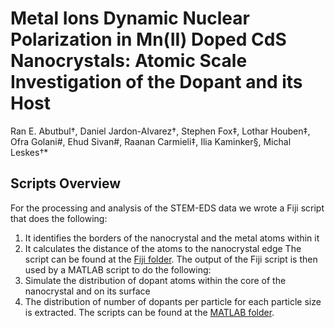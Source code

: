 # Metal Ions Dynamic Nuclear Polarization in Mn(II) Doped CdS Nanocrystals: Atomic Scale Investigation of the Dopant and its Host
Ran E. Abutbul†, Daniel Jardon-Alvarez†, Stephen Fox‡, Lothar Houben‡, Ofra Golani#, Ehud Sivan#, Raanan Carmieli‡, Ilia Kaminker§, Michal Leskes†*
## Scripts Overview
For the processing and analysis of the STEM-EDS data we wrote a Fiji script that does the following:
1. It identifies the borders of the nanocrystal and the metal atoms within it
2. It calculates the distance of the atoms to the nanocrystal edge
The script can be found at the [Fiji folder](../../tree/main/Fiji). 
The output of the Fiji script is then used by a MATLAB script to do the following:
1. Simulate the distribution of dopant atoms within the core of the nanocrystal and on its surface
2. The distribution of number of dopants per particle for each particle size is extracted. 
The scripts can be found at the [MATLAB folder](../../tree/main/Matlab). 
